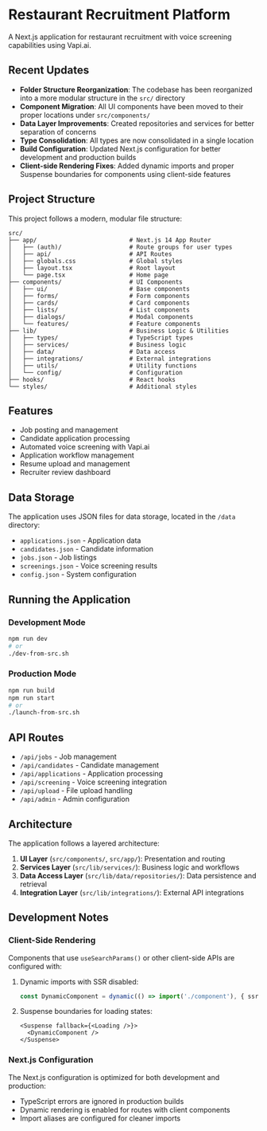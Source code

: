 # Restaurant Recruitment Platform

A Next.js application for restaurant recruitment with voice screening capabilities using Vapi.ai.

## Recent Updates

- **Folder Structure Reorganization**: The codebase has been reorganized into a more modular structure in the `src/` directory
- **Component Migration**: All UI components have been moved to their proper locations under `src/components/`
- **Data Layer Improvements**: Created repositories and services for better separation of concerns
- **Type Consolidation**: All types are now consolidated in a single location
- **Build Configuration**: Updated Next.js configuration for better development and production builds
- **Client-side Rendering Fixes**: Added dynamic imports and proper Suspense boundaries for components using client-side features

## Project Structure

This project follows a modern, modular file structure:

```
src/
├── app/                          # Next.js 14 App Router
│   ├── (auth)/                   # Route groups for user types
│   ├── api/                      # API Routes
│   ├── globals.css               # Global styles
│   ├── layout.tsx                # Root layout
│   └── page.tsx                  # Home page
├── components/                   # UI Components
│   ├── ui/                       # Base components
│   ├── forms/                    # Form components
│   ├── cards/                    # Card components
│   ├── lists/                    # List components
│   ├── dialogs/                  # Modal components
│   └── features/                 # Feature components
├── lib/                          # Business Logic & Utilities
│   ├── types/                    # TypeScript types
│   ├── services/                 # Business logic
│   ├── data/                     # Data access
│   ├── integrations/             # External integrations
│   ├── utils/                    # Utility functions
│   └── config/                   # Configuration
├── hooks/                        # React hooks
└── styles/                       # Additional styles
```

## Features

- Job posting and management
- Candidate application processing
- Automated voice screening with Vapi.ai
- Application workflow management
- Resume upload and management
- Recruiter review dashboard

## Data Storage

The application uses JSON files for data storage, located in the `/data` directory:

- `applications.json` - Application data
- `candidates.json` - Candidate information
- `jobs.json` - Job listings
- `screenings.json` - Voice screening results
- `config.json` - System configuration

## Running the Application

### Development Mode

```bash
npm run dev
# or
./dev-from-src.sh
```

### Production Mode

```bash
npm run build
npm run start
# or
./launch-from-src.sh
```

## API Routes

- `/api/jobs` - Job management
- `/api/candidates` - Candidate management
- `/api/applications` - Application processing
- `/api/screening` - Voice screening integration
- `/api/upload` - File upload handling
- `/api/admin` - Admin configuration

## Architecture

The application follows a layered architecture:

1. **UI Layer** (`src/components/`, `src/app/`): Presentation and routing
2. **Services Layer** (`src/lib/services/`): Business logic and workflows
3. **Data Access Layer** (`src/lib/data/repositories/`): Data persistence and retrieval
4. **Integration Layer** (`src/lib/integrations/`): External API integrations

## Development Notes

### Client-Side Rendering

Components that use `useSearchParams()` or other client-side APIs are configured with:

1. Dynamic imports with SSR disabled:
   ```typescript
   const DynamicComponent = dynamic(() => import('./component'), { ssr: false });
   ```

2. Suspense boundaries for loading states:
   ```tsx
   <Suspense fallback={<Loading />}>
     <DynamicComponent />
   </Suspense>
   ```

### Next.js Configuration

The Next.js configuration is optimized for both development and production:

- TypeScript errors are ignored in production builds
- Dynamic rendering is enabled for routes with client components
- Import aliases are configured for cleaner imports
